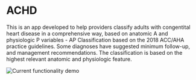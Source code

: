 # ACHD
This is an app developed to help providers classify adults with congentital heart disease in a comprehensive way, based on anatomic A and physiologic P variables - AP Classification based on the 2018 ACC/AHA practice guidelines. 
Some diagnoses have suggested minimum follow-up, and management recommendations. The classification is based on the highest relevant anatomic and physiologic feature.

![Current functionality demo](https://github.com/SidharthDNaik/ACHD/blob/master/Video%20of%20functionality/Functionality.gif)
